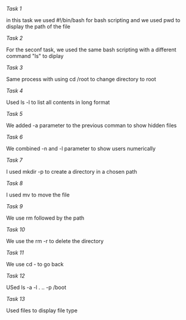 *Task 1*

in this task we used #!/bin/bash for bash scripting and we used pwd to display the path of the file

*Task 2*

For the seconf task, we used the same bash scripting with a different command "ls" to diplay

*Task 3*

Same process with using cd /root to change directory to root

*Task 4*

Used ls -l to list all contents in long format

*Task 5*

We added -a parameter to the previous comman to show hidden files

*Task 6*

We combined -n and -l parameter to show users numerically

*Task 7*

I used mkdir -p to create a directory in a chosen path

*Task 8*

I used mv to move the file

*Task 9*

We use rm followed by the path

*Task 10*

We use the rm -r to delete the directory

*Task 11*

We use cd - to go back 

*Task 12*

USed ls -a -l . .. -p /boot

*Task 13*

Used files to display file type  
